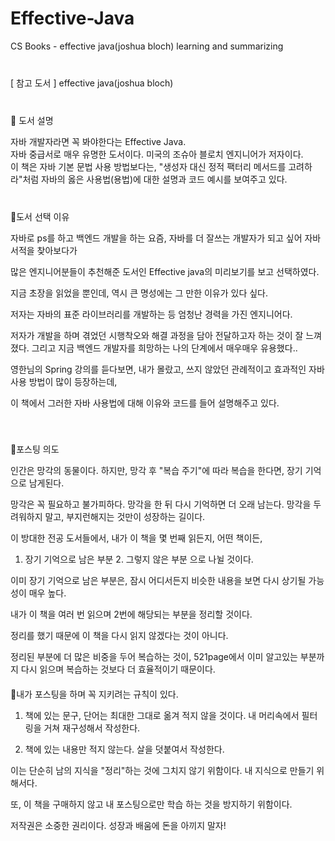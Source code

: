 # Effective-Java
CS Books - effective java(joshua bloch) learning and summarizing   
　   
　   
[ 참고 도서 ]
 effective java(joshua bloch)   
　   
　   
💬 도서 설명   
   
자바 개발자라면 꼭 봐야한다는 Effective Java.  
자바 중급서로 매우 유명한 도서이다. 미국의 조슈아 블로치 엔지니어가 저자이다.   
이 책은 자바 기본 문법 사용 방법보다는, "생성자 대신 정적 팩터리 메서드를 고려하라"처럼 자바의 옳은 사용법(용법)에 대한 설명과 코드 예시를 보여주고 있다.   
　   
　   
💬도서 선택 이유

자바로 ps를 하고 백엔드 개발을 하는 요즘, 자바를 더 잘쓰는 개발자가 되고 싶어 자바 서적을 찾아보다가

많은 엔지니어분들이 추천해준 도서인 Effective java의 미리보기를 보고 선택하였다.

지금 초장을 읽었을 뿐인데, 역시 큰 명성에는 그 만한 이유가 있다 싶다.

저자는 자바의 표준 라이브러리를 개발하는 등 엄청난 경력을 가진 엔지니어다.

저자가 개발을 하며 겪었던 시행착오와 해결 과정을 담아 전달하고자 하는 것이 잘 느껴졌다. 그리고 지금 백엔드 개발자를 희망하는 나의 단계에서 매우매우 유용했다..

영한님의 Spring 강의를 듣다보면, 내가 몰랐고, 쓰지 않았던 관례적이고 효과적인 자바 사용 방법이 많이 등장하는데,

이 책에서 그러한 자바 사용법에 대해 이유와 코드를 들어 설명해주고 있다.


　   
　   
💬포스팅 의도

인간은 망각의 동물이다. 하지만, 망각 후 "복습 주기"에 따라 복습을 한다면, 장기 기억으로 남게된다.

망각은 꼭 필요하고 불가피하다. 망각을 한 뒤 다시 기억하면 더 오래 남는다. 망각을 두려워하지 말고, 부지런해지는 것만이 성장하는 길이다.

이 방대한 전공 도서들에서, 내가 이 책을 몇 번째 읽든지, 어떤 책이든,

1. 장기 기억으로 남은 부분 2. 그렇지 않은 부분 으로 나뉠 것이다.

이미 장기 기억으로 남은 부분은, 잠시 어디서든지 비슷한 내용을 보면 다시 상기될 가능성이 매우 높다.

내가 이 책을 여러 번 읽으며 2번에 해당되는 부분을 정리할 것이다.

정리를 했기 때문에 이 책을 다시 읽지 않겠다는 것이 아니다.

정리된 부분에 더 많은 비중을 두어 복습하는 것이, 521page에서 이미 알고있는 부분까지 다시 읽으며 복습하는 것보다 더 효율적이기 때문이다.
　   
　   
💬내가 포스팅을 하며 꼭 지키려는 규칙이 있다.

1. 책에 있는 문구, 단어는 최대한 그대로 옮겨 적지 않을 것이다. 내 머리속에서 필터링을 거쳐 재구성해서 작성한다.

2. 책에 있는 내용만 적지 않는다. 살을 덧붙여서 작성한다.

이는 단순히 남의 지식을 "정리"하는 것에 그치지 않기 위함이다. 내 지식으로 만들기 위해서다.

또, 이 책을 구매하지 않고 내 포스팅으로만 학습 하는 것을 방지하기 위함이다.

저작권은 소중한 권리이다. 성장과 배움에 돈을 아끼지 말자!

﻿
